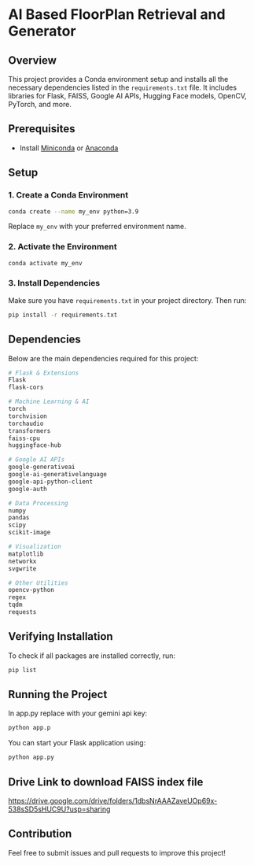# AI Based FloorPlan Retrieval and Generator

## Overview
This project provides a Conda environment setup and installs all the necessary dependencies listed in the `requirements.txt` file. It includes libraries for Flask, FAISS, Google AI APIs, Hugging Face models, OpenCV, PyTorch, and more.

## Prerequisites
- Install [Miniconda](https://docs.conda.io/en/latest/miniconda.html) or [Anaconda](https://www.anaconda.com/)

## Setup
### 1. Create a Conda Environment
```sh
conda create --name my_env python=3.9
```
Replace `my_env` with your preferred environment name.

### 2. Activate the Environment
```sh
conda activate my_env
```

### 3. Install Dependencies
Make sure you have `requirements.txt` in your project directory. Then run:
```sh
pip install -r requirements.txt
```

## Dependencies
Below are the main dependencies required for this project:

```sh
# Flask & Extensions
Flask
flask-cors

# Machine Learning & AI
torch
torchvision
torchaudio
transformers
faiss-cpu
huggingface-hub

# Google AI APIs
google-generativeai
google-ai-generativelanguage
google-api-python-client
google-auth

# Data Processing
numpy
pandas
scipy
scikit-image

# Visualization
matplotlib
networkx
svgwrite

# Other Utilities
opencv-python
regex
tqdm
requests
```

## Verifying Installation
To check if all packages are installed correctly, run:
```sh
pip list
```

## Running the Project

In app.py replace with your gemini api key:
```sh
python app.p
```

You can start your Flask application using:
```sh
python app.py
```

## Drive Link to download FAISS index file
https://drive.google.com/drive/folders/1dbsNrAAAZaveUOp69x-538sSD5sHUC9U?usp=sharing

## Contribution
Feel free to submit issues and pull requests to improve this project!



